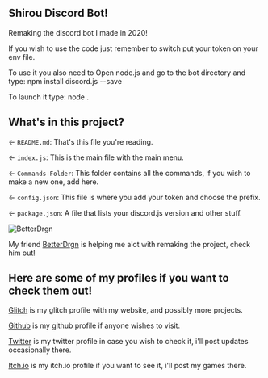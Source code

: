 ﻿## Shirou Discord Bot!

Remaking the discord bot I made in 2020!

If you wish to use the code just remember to switch put your token on your env file.

To use it you also need to Open node.js and go to the bot directory and type:
npm install discord.js --save

To launch it type:
node .

## What's in this project?

← `README.md`: That's this file you're reading.

← `index.js`: This is the main file with the main menu.

← `Commands Folder`: This folder contains all the commands, if you wish to make a new one, add here.

← `config.json`: This file is where you add your token and choose the prefix.

← `package.json`: A file that lists your discord.js version and other stuff.

![BetterDrgn](https://avatars.githubusercontent.com/u/49764143?v=4)

My friend [BetterDrgn](https://github.com/BttrDrgn) is helping me alot with remaking the project, check him out!

## Here are some of my profiles if you want to check them out!

[Glitch](https://glitch.com/@AlexGama11) is my glitch profile with my website, and possibly more projects.

[Github](https://github.com/AlexGama11) is my github profile if anyone wishes to visit.

[Twitter](https://twitter.com/Alex_CorreiaG) is my twitter profile in case you wish to check it, i'll post updates occasionally there.

[Itch.io](https://alexmango.itch.io) is my itch.io profile if you want to see it, i'll post my games there.

